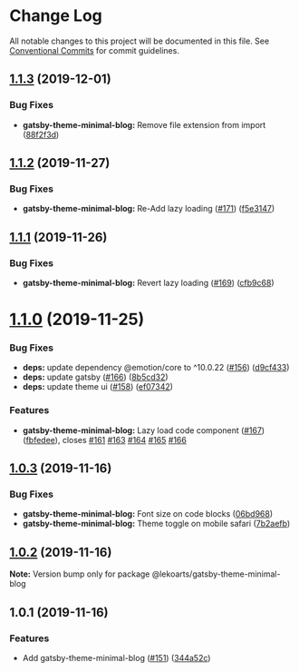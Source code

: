 # Change Log

All notable changes to this project will be documented in this file.
See [Conventional Commits](https://conventionalcommits.org) for commit guidelines.

## [1.1.3](https://github.com/LekoArts/gatsby-themes/compare/@lekoarts/gatsby-theme-minimal-blog@1.1.2...@lekoarts/gatsby-theme-minimal-blog@1.1.3) (2019-12-01)


### Bug Fixes

* **gatsby-theme-minimal-blog:** Remove file extension from import ([88f2f3d](https://github.com/LekoArts/gatsby-themes/commit/88f2f3d40d49afda2cd8e39fe4f3f11104d44a7a))





## [1.1.2](https://github.com/LekoArts/gatsby-themes/compare/@lekoarts/gatsby-theme-minimal-blog@1.1.1...@lekoarts/gatsby-theme-minimal-blog@1.1.2) (2019-11-27)


### Bug Fixes

* **gatsby-theme-minimal-blog:** Re-Add lazy loading ([#171](https://github.com/LekoArts/gatsby-themes/issues/171)) ([f5e3147](https://github.com/LekoArts/gatsby-themes/commit/f5e3147d0fb3f9681718d1015d097bf3f62a3386))





## [1.1.1](https://github.com/LekoArts/gatsby-themes/compare/@lekoarts/gatsby-theme-minimal-blog@1.1.0...@lekoarts/gatsby-theme-minimal-blog@1.1.1) (2019-11-26)


### Bug Fixes

* **gatsby-theme-minimal-blog:** Revert lazy loading ([#169](https://github.com/LekoArts/gatsby-themes/issues/169)) ([cfb9c68](https://github.com/LekoArts/gatsby-themes/commit/cfb9c6898e217c2483a6d6f150e0437da611717a))





# [1.1.0](https://github.com/LekoArts/gatsby-themes/compare/@lekoarts/gatsby-theme-minimal-blog@1.0.3...@lekoarts/gatsby-theme-minimal-blog@1.1.0) (2019-11-25)


### Bug Fixes

* **deps:** update dependency @emotion/core to ^10.0.22 ([#156](https://github.com/LekoArts/gatsby-themes/issues/156)) ([d9cf433](https://github.com/LekoArts/gatsby-themes/commit/d9cf43326549091cec0e291a816d0f0f0fb48d37))
* **deps:** update gatsby ([#166](https://github.com/LekoArts/gatsby-themes/issues/166)) ([8b5cd32](https://github.com/LekoArts/gatsby-themes/commit/8b5cd32222495e1433b6c508697b1853ba99b939))
* **deps:** update theme ui ([#158](https://github.com/LekoArts/gatsby-themes/issues/158)) ([ef07342](https://github.com/LekoArts/gatsby-themes/commit/ef07342deed95faf403f3ce07fe5b2a8f9996ef0))


### Features

* **gatsby-theme-minimal-blog:** Lazy load code component ([#167](https://github.com/LekoArts/gatsby-themes/issues/167)) ([fbfedee](https://github.com/LekoArts/gatsby-themes/commit/fbfedee5988636d2e4a3a2ea817e8bdf8628d4f5)), closes [#161](https://github.com/LekoArts/gatsby-themes/issues/161) [#163](https://github.com/LekoArts/gatsby-themes/issues/163) [#164](https://github.com/LekoArts/gatsby-themes/issues/164) [#165](https://github.com/LekoArts/gatsby-themes/issues/165) [#166](https://github.com/LekoArts/gatsby-themes/issues/166)





## [1.0.3](https://github.com/LekoArts/gatsby-themes/compare/@lekoarts/gatsby-theme-minimal-blog@1.0.2...@lekoarts/gatsby-theme-minimal-blog@1.0.3) (2019-11-16)


### Bug Fixes

* **gatsby-theme-minimal-blog:** Font size on code blocks ([06bd968](https://github.com/LekoArts/gatsby-themes/commit/06bd968))
* **gatsby-theme-minimal-blog:** Theme toggle on mobile safari ([7b2aefb](https://github.com/LekoArts/gatsby-themes/commit/7b2aefb))





## [1.0.2](https://github.com/LekoArts/gatsby-themes/compare/@lekoarts/gatsby-theme-minimal-blog@1.0.1...@lekoarts/gatsby-theme-minimal-blog@1.0.2) (2019-11-16)

**Note:** Version bump only for package @lekoarts/gatsby-theme-minimal-blog





## 1.0.1 (2019-11-16)


### Features

* Add gatsby-theme-minimal-blog ([#151](https://github.com/LekoArts/gatsby-themes/issues/151)) ([344a52c](https://github.com/LekoArts/gatsby-themes/commit/344a52c))
